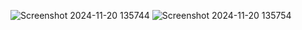 ![Screenshot 2024-11-20 135744](https://github.com/user-attachments/assets/d5220732-ef56-4f97-a181-b7329d3e77b4)
![Screenshot 2024-11-20 135754](https://github.com/user-attachments/assets/e32b713c-6855-4e44-870e-c17525ff20c1)
